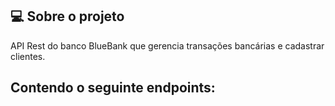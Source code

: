 ##  💻 Sobre o projeto
API  Rest  do banco  BlueBank  que gerencia transações  bancárias e cadastrar clientes.

##  Contendo o seguinte endpoints:


